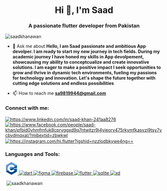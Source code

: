<h1 align="center">Hi 👋, I'm Saad</h1>
<h3 align="center">A passionate flutter developer from Pakistan</h3>

<p align="left"> <img src="https://komarev.com/ghpvc/?username=saadkhanawan&label=Profile%20views&color=0e75b6&style=flat" alt="saadkhanawan" /> </p>

- 💬 Ask me about **Hello, I am Saad passionate and ambitious App devolper. I am ready to start my new journey in tech fields. During my academic journey I have honed my skills in App devolpement, showcausing my ability to conceptcualize and create innovative solutions. I am eager to make a positive impact I seek opportunities to grow and thrive in dynamic tech environments, fueling my passions for technology and innovation. Let's shape the future together with cutting edge solutions and endless possibilities**

- 📫 How to reach me **sa9819944@gmail.com**

<h3 align="left">Connect with me:</h3>
<p align="left">
<a href="https://linkedin.com/in/https://www.linkedin.com/in/saad-khan-241aa8276" target="blank"><img align="center" src="https://raw.githubusercontent.com/rahuldkjain/github-profile-readme-generator/master/src/images/icons/Social/linked-in-alt.svg" alt="https://www.linkedin.com/in/saad-khan-241aa8276" height="30" width="40" /></a>
<a href="https://fb.com/https://www.facebook.com/people/saad-khan/pfbid0vhmfmfuk8cpryggxd9q7ntwjtzr9j4yieory475rkymfkasvzj9tsy7ycbvdmqxal/?mibextid=zbwkwl" target="blank"><img align="center" src="https://raw.githubusercontent.com/rahuldkjain/github-profile-readme-generator/master/src/images/icons/Social/facebook.svg" alt="https://www.facebook.com/people/saad-khan/pfbid0vhmfmfuk8cpryggxd9q7ntwjtzr9j4yieory475rkymfkasvzj9tsy7ycbvdmqxal/?mibextid=zbwkwl" height="30" width="40" /></a>
<a href="https://instagram.com/https://instagram.com/hi.flutter?igshid=nzzlodbkywe4ng==" target="blank"><img align="center" src="https://raw.githubusercontent.com/rahuldkjain/github-profile-readme-generator/master/src/images/icons/Social/instagram.svg" alt="https://instagram.com/hi.flutter?igshid=nzzlodbkywe4ng==" height="30" width="40" /></a>
</p>

<h3 align="left">Languages and Tools:</h3>
<p align="left"> <a href="https://www.w3schools.com/cpp/" target="_blank" rel="noreferrer"> <img src="https://raw.githubusercontent.com/devicons/devicon/master/icons/cplusplus/cplusplus-original.svg" alt="cplusplus" width="40" height="40"/> </a> <a href="https://dart.dev" target="_blank" rel="noreferrer"> <img src="https://www.vectorlogo.zone/logos/dartlang/dartlang-icon.svg" alt="dart" width="40" height="40"/> </a> <a href="https://www.figma.com/" target="_blank" rel="noreferrer"> <img src="https://www.vectorlogo.zone/logos/figma/figma-icon.svg" alt="figma" width="40" height="40"/> </a> <a href="https://firebase.google.com/" target="_blank" rel="noreferrer"> <img src="https://www.vectorlogo.zone/logos/firebase/firebase-icon.svg" alt="firebase" width="40" height="40"/> </a> <a href="https://flutter.dev" target="_blank" rel="noreferrer"> <img src="https://www.vectorlogo.zone/logos/flutterio/flutterio-icon.svg" alt="flutter" width="40" height="40"/> </a> <a href="https://www.sqlite.org/" target="_blank" rel="noreferrer"> <img src="https://www.vectorlogo.zone/logos/sqlite/sqlite-icon.svg" alt="sqlite" width="40" height="40"/> </a> <a href="https://www.adobe.com/products/xd.html" target="_blank" rel="noreferrer"> <img src="https://cdn.worldvectorlogo.com/logos/adobe-xd.svg" alt="xd" width="40" height="40"/> </a> </p>

<p>&nbsp;<img align="center" src="https://github-readme-stats.vercel.app/api?username=saadkhanawan&show_icons=true&locale=en" alt="saadkhanawan" /></p>
